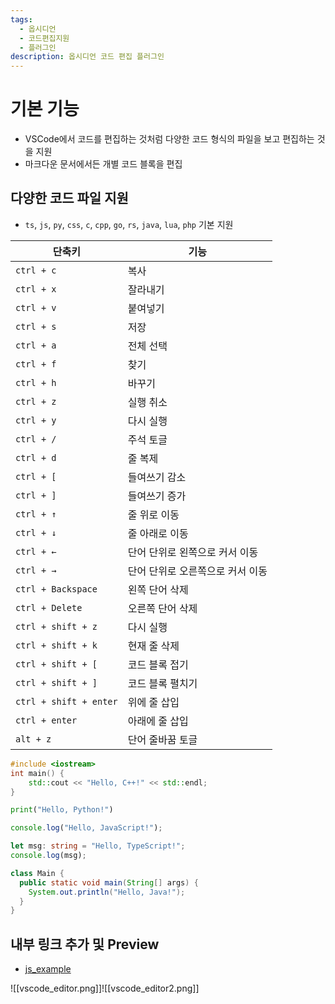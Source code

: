 ```yaml
---
tags:
  - 옵시디언
  - 코드편집지원
  - 플러그인
description: 옵시디언 코드 편집 플러그인
---
```



# 기본 기능
- VSCode에서 코드를 편집하는 것처럼 다양한 코드 형식의 파일을 보고 편집하는 것을 지원
- 마크다운 문서에서든 개별 코드 블록을 편집
## 다양한 코드 파일 지원
- `ts`, `js`, `py`, `css`, `c`, `cpp`, `go`, `rs`, `java`, `lua`, `php` 기본 지원

| 단축키                        | 기능                 |
| -------------------------- | ------------------ |
| `ctrl + c`                 | 복사                 |
| `ctrl + x`             | 잘라내기               |
| `ctrl + v`                 | 붙여넣기               |
| `ctrl + s`             | 저장                 |
| `ctrl + a`             | 전체 선택              |
| `ctrl + f`             | 찾기                 |
| `ctrl + h`             | 바꾸기                |
| `ctrl + z`             | 실행 취소              |
| `ctrl + y`             | 다시 실행              |
| `ctrl + /`             | 주석 토글              |
| `ctrl + d`             | 줄 복제               |
| `ctrl + [`             | 들여쓰기 감소            |
| `ctrl + ]`             | 들여쓰기 증가            |
| `ctrl + ↑`             | 줄 위로 이동            |
| `ctrl + ↓`             | 줄 아래로 이동           |
| `ctrl + ←`                 | 단어 단위로 왼쪽으로 커서 이동  |
| `ctrl + →`                 | 단어 단위로 오른쪽으로 커서 이동 |
| `ctrl + Backspace`     | 왼쪽 단어 삭제           |
| `ctrl + Delete`            | 오른쪽 단어 삭제          |
| `ctrl + shift + z`         | 다시 실행              |
| `ctrl + shift + k`     | 현재 줄 삭제            |
| `ctrl + shift + [`     | 코드 블록 접기           |
| `ctrl + shift + ]`     | 코드 블록 펼치기          |
| `ctrl + shift + enter` | 위에 줄 삽입            |
| `ctrl + enter`         | 아래에 줄 삽입           |
| `alt + z`              | 단어 줄바꿈 토글          |

```c++
#include <iostream>
int main() {
    std::cout << "Hello, C++!" << std::endl;
}
```

```python
print("Hello, Python!")
```

```js
console.log("Hello, JavaScript!");
```

```ts
let msg: string = "Hello, TypeScript!";
console.log(msg);
```

```java
class Main {
  public static void main(String[] args) {
    System.out.println("Hello, Java!");
  }
}
```


## 내부 링크 추가 및 Preview
- [js_example](vscode_editor.js)

![[vscode_editor.png]]![[vscode_editor2.png]]